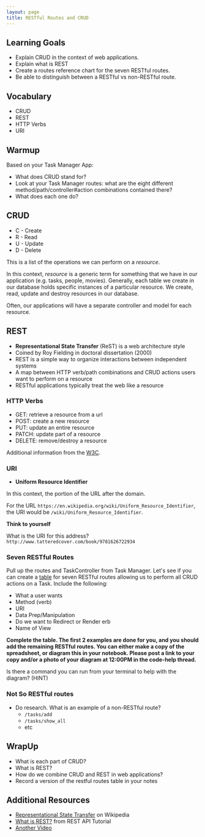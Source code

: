 ```yaml
---
layout: page
title: RESTful Routes and CRUD
---
```


## Learning Goals

* Explain CRUD in the context of web applications.
* Explain what is REST
* Create a routes reference chart for the seven RESTful routes.
* Be able to distinguish between a RESTful vs non-RESTful route.

## Vocabulary
* CRUD
* REST
* HTTP Verbs
* URI

## Warmup

Based on your Task Manager App:

* What does CRUD stand for?
* Look at your Task Manager routes: what are the eight different method/path/controller#action combinations contained there?
* What does each one do?

## CRUD

* C - Create
* R - Read
* U - Update
* D - Delete

This is a list of the operations we can perform on a _resource_.

In this context, _resource_ is a generic term for something that we have in our application (e.g. tasks, people, movies). Generally, each table we create in our database holds specific instances of a particular resource. We create, read, update and destroy resources in our database.

Often, our applications will have a separate controller and model for each resource.

## REST

* **Representational State Transfer** (ReST) is a web architecture style
* Coined by Roy Fielding in doctoral dissertation (2000)
* REST is a simple way to organize interactions between independent systems
* A map between HTTP verb/path combinations and CRUD actions users want to perform on a resource
* RESTful applications typically treat the web like a resource

### HTTP Verbs

* GET: retrieve a resource from a url
* POST: create a new resource
* PUT: update an entire resource
* PATCH: update part of a resource
* DELETE: remove/destroy a resource

Additional information from the [W3C](https://www.w3.org/Protocols/rfc2616/rfc2616-sec9.html).

### URI

* **Uniform Resource Identifier**

In this context, the portion of the URL after the domain.

For the URL `https://en.wikipedia.org/wiki/Uniform_Resource_Identifier`, the URI would be `/wiki/Uniform_Resource_Identifier`.

**Think to yourself**

What is the URI for this address? `http://www.tatteredcover.com/book/9781626722934`

### Seven RESTful Routes

Pull up the routes and TaskController from Task Manager. Let's see if you can create a [table](https://docs.google.com/spreadsheets/d/1AGjUE49UJajPEQHvh3plKjaem5RAGvuv5SNjZzvjD9U/edit?usp=sharing) for seven RESTful routes allowing us to perform all CRUD actions on a Task. Include the following:

* What a user wants
* Method (verb)
* URI
* Data Prep/Manipulation
* Do we want to Redirect or Render erb
* Name of View

**Complete the table. The first 2 examples are done for you, and you should add the remaining RESTful routes. You can either make a copy of the spreadsheet, or diagram this in your notebook. Please post a link to your copy and/or a photo of your diagram at 12:00PM in the code-help thread.**

Is there a command you can run from your terminal to help with the diagram? (HINT)


### Not So RESTful routes

* Do research. What is an example of a non-RESTful route?
  * `/tasks/add`
  * `/tasks/show_all`
  * etc


## WrapUp
* What is each part of CRUD?
* What is REST?
* How do we combine CRUD and REST in web applications?
* Record a version of the restful routes table in your notes

## Additional Resources

* [Representational State Transfer](https://en.wikipedia.org/wiki/Representational_state_transfer) on Wikipedia
* [What is REST?](http://www.restapitutorial.com/lessons/whatisrest.html) from REST API Tutorial
* [Another Video](https://www.youtube.com/watch?v=2zz_XvKTVxI)

